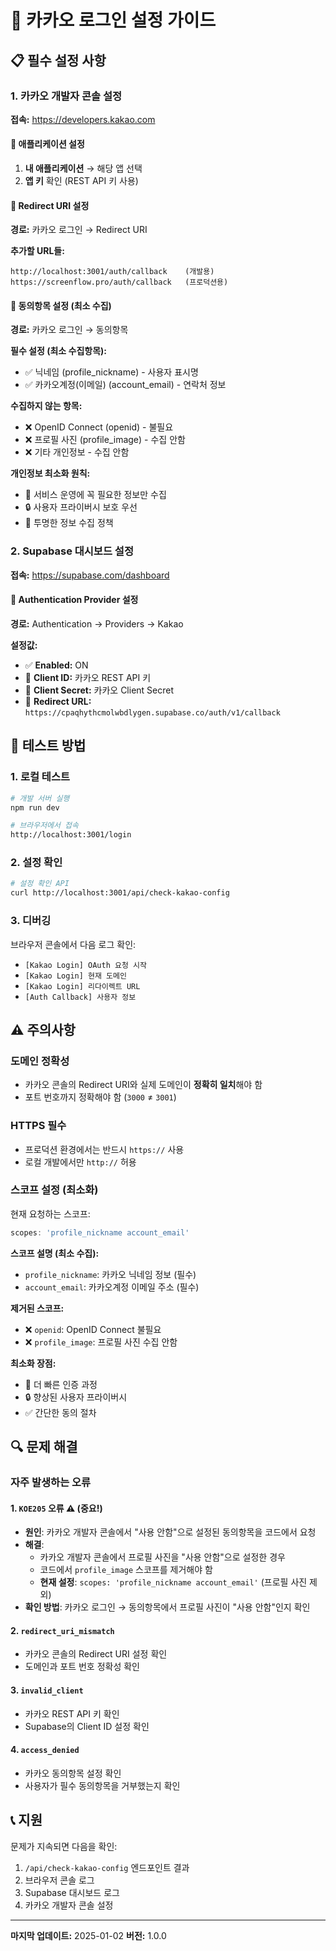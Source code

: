 # 🔐 카카오 로그인 설정 가이드

## 📋 필수 설정 사항

### 1. 카카오 개발자 콘솔 설정

**접속:** https://developers.kakao.com

#### 📱 애플리케이션 설정
1. **내 애플리케이션** → 해당 앱 선택
2. **앱 키** 확인 (REST API 키 사용)

#### 🔗 Redirect URI 설정
**경로:** 카카오 로그인 → Redirect URI

**추가할 URL들:**
```
http://localhost:3001/auth/callback    (개발용)
https://screenflow.pro/auth/callback   (프로덕션용)
```

#### 🔐 동의항목 설정 (최소 수집)
**경로:** 카카오 로그인 → 동의항목

**필수 설정 (최소 수집항목):**
- ✅ 닉네임 (profile_nickname) - 사용자 표시명
- ✅ 카카오계정(이메일) (account_email) - 연락처 정보

**수집하지 않는 항목:**
- ❌ OpenID Connect (openid) - 불필요
- ❌ 프로필 사진 (profile_image) - 수집 안함
- ❌ 기타 개인정보 - 수집 안함

**개인정보 최소화 원칙:**
- 🎯 서비스 운영에 꼭 필요한 정보만 수집
- 🔒 사용자 프라이버시 보호 우선
- 📝 투명한 정보 수집 정책

### 2. Supabase 대시보드 설정

**접속:** https://supabase.com/dashboard

#### 🔧 Authentication Provider 설정
**경로:** Authentication → Providers → Kakao

**설정값:**
- ✅ **Enabled:** ON
- 📝 **Client ID:** 카카오 REST API 키
- 🔑 **Client Secret:** 카카오 Client Secret
- 🔗 **Redirect URL:** `https://cpaqhythcmolwbdlygen.supabase.co/auth/v1/callback`

## 🧪 테스트 방법

### 1. 로컬 테스트
```bash
# 개발 서버 실행
npm run dev

# 브라우저에서 접속
http://localhost:3001/login
```

### 2. 설정 확인
```bash
# 설정 확인 API
curl http://localhost:3001/api/check-kakao-config
```

### 3. 디버깅
브라우저 콘솔에서 다음 로그 확인:
- `[Kakao Login] OAuth 요청 시작`
- `[Kakao Login] 현재 도메인`
- `[Kakao Login] 리다이렉트 URL`
- `[Auth Callback] 사용자 정보`

## ⚠️ 주의사항

### 도메인 정확성
- 카카오 콘솔의 Redirect URI와 실제 도메인이 **정확히 일치**해야 함
- 포트 번호까지 정확해야 함 (`3000` ≠ `3001`)

### HTTPS 필수
- 프로덕션 환경에서는 반드시 `https://` 사용
- 로컬 개발에서만 `http://` 허용

### 스코프 설정 (최소화)
현재 요청하는 스코프:
```javascript
scopes: 'profile_nickname account_email'
```

**스코프 설명 (최소 수집):**
- `profile_nickname`: 카카오 닉네임 정보 (필수)
- `account_email`: 카카오계정 이메일 주소 (필수)

**제거된 스코프:**
- ❌ `openid`: OpenID Connect 불필요
- ❌ `profile_image`: 프로필 사진 수집 안함

**최소화 장점:**
- 🚀 더 빠른 인증 과정
- 🔒 향상된 사용자 프라이버시
- ✅ 간단한 동의 절차

## 🔍 문제 해결

### 자주 발생하는 오류

#### 1. `KOE205` 오류 ⚠️ (중요!)
- **원인**: 카카오 개발자 콘솔에서 "사용 안함"으로 설정된 동의항목을 코드에서 요청
- **해결**: 
  - 카카오 개발자 콘솔에서 프로필 사진을 "사용 안함"으로 설정한 경우
  - 코드에서 `profile_image` 스코프를 제거해야 함
  - **현재 설정**: `scopes: 'profile_nickname account_email'` (프로필 사진 제외)
- **확인 방법**: 카카오 로그인 → 동의항목에서 프로필 사진이 "사용 안함"인지 확인

#### 2. `redirect_uri_mismatch`
- 카카오 콘솔의 Redirect URI 설정 확인
- 도메인과 포트 번호 정확성 확인

#### 3. `invalid_client`
- 카카오 REST API 키 확인
- Supabase의 Client ID 설정 확인

#### 4. `access_denied`
- 카카오 동의항목 설정 확인
- 사용자가 필수 동의항목을 거부했는지 확인

## 📞 지원

문제가 지속되면 다음을 확인:
1. `/api/check-kakao-config` 엔드포인트 결과
2. 브라우저 콘솔 로그
3. Supabase 대시보드 로그
4. 카카오 개발자 콘솔 설정

---

**마지막 업데이트:** 2025-01-02
**버전:** 1.0.0
